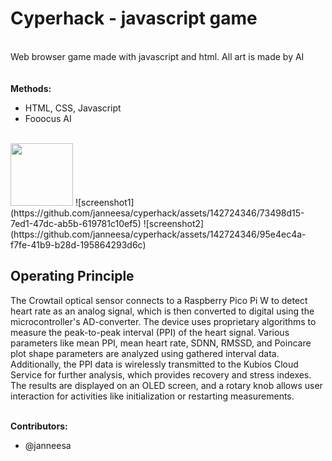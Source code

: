 # Cyperhack - javascript game
<br />Web browser game made with javascript and html. All art is made by AI
<br />
<br />
<br /><b>Methods:</b>
<ul>
      <li>HTML, CSS, Javascript</li>
      <li>Fooocus AI</li>
</ul>
<br />

<img src="(https://github.com/janneesa/cyperhack/assets/142724346/73498d15-7ed1-47dc-ab5b-619781c10ef5" width="100">
![screenshot1](https://github.com/janneesa/cyperhack/assets/142724346/73498d15-7ed1-47dc-ab5b-619781c10ef5)
![screenshot2](https://github.com/janneesa/cyperhack/assets/142724346/95e4ec4a-f7fe-41b9-b28d-195864293d6c)



<h2> Operating Principle </h2>
The Crowtail optical sensor connects to a Raspberry Pico Pi W to detect heart rate as an analog signal, which is then converted to digital using the microcontroller's AD-converter. 
The device uses proprietary algorithms to measure the peak-to-peak interval (PPI) of the heart signal. 
Various parameters like mean PPI, mean heart rate, SDNN, RMSSD, and Poincare plot shape parameters are analyzed using gathered interval data. 
Additionally, the PPI data is wirelessly transmitted to the Kubios Cloud Service for further analysis, which provides recovery and stress indexes. 
The results are displayed on an OLED screen, and a rotary knob allows user interaction for activities like initialization or restarting measurements.

<br /><b>Contributors:</b>
<ul>
      <li>@janneesa</li>
</ul>

